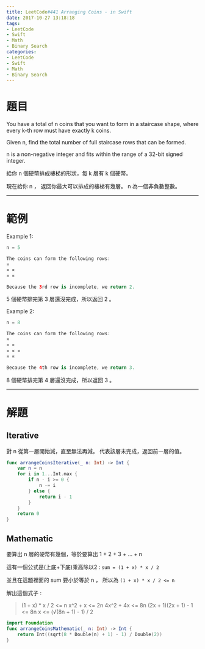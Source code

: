 ```yaml
---
title: LeetCode#441 Arranging Coins - in Swift
date: 2017-10-27 13:18:18
tags:
- LeetCode
- Swift
- Math
- Binary Search
categories:
- LeetCode
- Swift
- Math
- Binary Search
---
```


# 題目
You have a total of n coins that you want to form in a staircase shape, where every k-th row must have exactly k coins.

Given n, find the total number of full staircase rows that can be formed.

n is a non-negative integer and fits within the range of a 32-bit signed integer.

給你 n 個硬幣排成樓梯的形狀，每 k 層有 k 個硬幣。

現在給你 n ， 返回你最大可以排成的樓梯有幾層。 n 為一個非負數整數。

---

# 範例
Example 1:
``` swift
n = 5

The coins can form the following rows:
¤
¤ ¤
¤ ¤

Because the 3rd row is incomplete, we return 2.
```
5 個硬幣排完第 3 層還沒完成，所以返回 2 。

Example 2:
``` swift
n = 8

The coins can form the following rows:
¤
¤ ¤
¤ ¤ ¤
¤ ¤

Because the 4th row is incomplete, we return 3.
```
8 個硬幣排完第 4 層還沒完成，所以返回 3 。

---

# 解題

## Iterative

對 n 從第一層開始減，直至無法再減。
代表該層未完成，返回前一層的值。

``` swift
func arrangeCoinsIterative(_ n: Int) -> Int {
    var n = n
    for i in 1...Int.max {
        if n - i >= 0 {
            n -= i
        } else {
            return i - 1
        }
    }
    return 0
}
```

## Mathematic

要算出 n 層的硬幣有幾個，等於要算出 1 + 2 + 3 + ... + n 

這有一個公式是(上底+下底)乘高除以2 : `sum = (1 + x) * x / 2`

並且在這題裡面的 sum 要小於等於 n ， 所以為 `(1 + x) * x / 2 <= n`

解出這個式子 :
> (1 + x) \* x / 2 <= n
x^2 + x  <= 2n
4x^2 + 4x <= 8n
(2x + 1)(2x + 1) - 1 <= 8n
x <= (√(8n + 1) - 1) / 2

``` swift
import Foundation
func arrangeCoinsMathematic(_ n: Int) -> Int {
    return Int((sqrt(8 * Double(n) + 1) - 1) / Double(2))
}
```